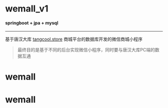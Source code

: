 # wemall_v1

#### springboot + jpa + mysql

---

基于唐汉大库 [tangcool.store](tangcool.store) 商城平台的数据库开发的微信商城小程序

>最终目的是基于不同的后台实现微信小程序，同时要与唐汉大库PC端的数据互通
# wemall
# wemall
